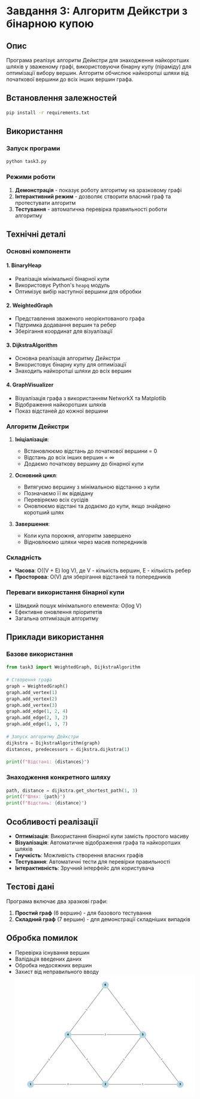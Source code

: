 # Завдання 3: Алгоритм Дейкстри з бінарною купою

## Опис
Програма реалізує алгоритм Дейкстри для знаходження найкоротших шляхів у зваженому графі, використовуючи бінарну купу (піраміду) для оптимізації вибору вершин. Алгоритм обчислює найкоротші шляхи від початкової вершини до всіх інших вершин графа.

## Встановлення залежностей
```bash
pip install -r requirements.txt
```

## Використання

### Запуск програми
```bash
python task3.py
```

### Режими роботи
1. **Демонстрація** - показує роботу алгоритму на зразковому графі
2. **Інтерактивний режим** - дозволяє створити власний граф та протестувати алгоритм
3. **Тестування** - автоматична перевірка правильності роботи алгоритму

## Технічні деталі

### Основні компоненти

#### 1. BinaryHeap
- Реалізація мінімальної бінарної купи
- Використовує Python's `heapq` модуль
- Оптимізує вибір наступної вершини для обробки

#### 2. WeightedGraph
- Представлення зваженого неорієнтованого графа
- Підтримка додавання вершин та ребер
- Зберігання координат для візуалізації

#### 3. DijkstraAlgorithm
- Основна реалізація алгоритму Дейкстри
- Використовує бінарну купу для оптимізації
- Знаходить найкоротші шляхи до всіх вершин

#### 4. GraphVisualizer
- Візуалізація графа з використанням NetworkX та Matplotlib
- Відображення найкоротших шляхів
- Показ відстаней до кожної вершини

### Алгоритм Дейкстри

1. **Ініціалізація**:
   - Встановлюємо відстань до початкової вершини = 0
   - Відстань до всіх інших вершин = ∞
   - Додаємо початкову вершину до бінарної купи

2. **Основний цикл**:
   - Витягуємо вершину з мінімальною відстанню з купи
   - Позначаємо її як відвідану
   - Перевіряємо всіх сусідів
   - Оновлюємо відстані та додаємо до купи, якщо знайдено коротший шлях

3. **Завершення**:
   - Коли купа порожня, алгоритм завершено
   - Відновлюємо шляхи через масив попередників

### Складність
- **Часова**: O((V + E) log V), де V - кількість вершин, E - кількість ребер
- **Просторова**: O(V) для зберігання відстаней та попередників

### Переваги використання бінарної купи
- Швидкий пошук мінімального елемента: O(log V)
- Ефективне оновлення пріоритетів
- Загальна оптимізація алгоритму

## Приклади використання

### Базове використання
```python
from task3 import WeightedGraph, DijkstraAlgorithm

# Створення графа
graph = WeightedGraph()
graph.add_vertex(1)
graph.add_vertex(2)
graph.add_vertex(3)
graph.add_edge(1, 2, 4)
graph.add_edge(2, 3, 2)
graph.add_edge(1, 3, 7)

# Запуск алгоритму Дейкстри
dijkstra = DijkstraAlgorithm(graph)
distances, predecessors = dijkstra.dijkstra(1)

print(f"Відстані: {distances}")
```

### Знаходження конкретного шляху
```python
path, distance = dijkstra.get_shortest_path(1, 3)
print(f"Шлях: {path}")
print(f"Відстань: {distance}")
```

## Особливості реалізації

- **Оптимізація**: Використання бінарної купи замість простого масиву
- **Візуалізація**: Автоматичне відображення графа та найкоротших шляхів
- **Гнучкість**: Можливість створення власних графів
- **Тестування**: Автоматичні тести для перевірки правильності
- **Інтерактивність**: Зручний інтерфейс для користувача

## Тестові дані

Програма включає два зразкові графи:
1. **Простий граф** (6 вершин) - для базового тестування
2. **Складний граф** (7 вершин) - для демонстрації складніших випадків

## Обробка помилок

- Перевірка існування вершин
- Валідація введених даних
- Обробка недосяжних вершин
- Захист від неправильного вводу
![task3.png](img%2Ftask3.png)